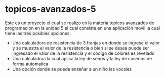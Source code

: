 # topicos-avanzados-5

Este es un proyecto el cual se realizo en la materia topicos avanzados de programación en la unidad 5 el cual consiste en una aplicación movil la cual tiene las tres posibles opciones:<br>

<ul>
  <li>Una calculadora de resistencia de 3 franjas en donde se ingresa el valor y se muestra el valor de la resistencia o bien si se desea puede ser ingresado el valor de la resistencia y el código de colores es revelado </li>
  <li>Una calculadora la cual aplica la ley de senos y la ley de cosenos de forma automatica</li>
  <li>Una opción donde se puede enseñar a un niño las vocales</li>
</ul>
